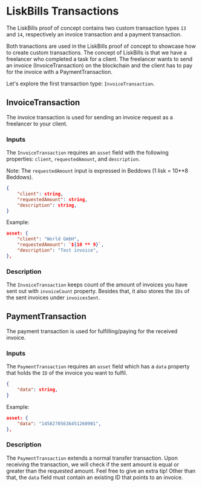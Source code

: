 # LiskBills Transactions

The LiskBills proof of concept contains two custom transaction types `13` and `14`, respectively an invoice transaction and a payment transaction.

Both tranactions are used in the LiskBills proof of concept to showcase how to create custom transactions. The concept of LiskBills is that we have a freelancer who completed a task for a client. The freelancer wants to send an invoice (InvoiceTransaction) on the blockchain and the client has to pay for the invoice with a PaymentTransaction.

Let's explore the first transaction type: `InvoiceTransaction`.

## InvoiceTransaction

The invoice transaction is used for sending an invoice request as a freelancer to your client.

### Inputs
The `InvoiceTransaction` requires an `asset` field with the following properties: `client`, `requestedAmount`, and `description`.

Note: The `requestedAmount` input is expressed in Beddows (1 lisk = 10**8 Beddows).

```json
{
    "client": string,
    "requestedAmount": string,
    "description": string,
}
```

Example:
```json
asset: {
    "client": "World GmbH",
    "requestedAmount": `${10 ** 9}`,
    "description": "Test invoice",
},
```

### Description
The `InvoiceTransaction` keeps count of the amount of invoices you have sent out with `invoiceCount` property.
Besides that, it also stores the `IDs` of the sent invoices under `invoicesSent`.


## PaymentTransaction

The payment transaction is used for fulfilling/paying for the received invoice.

### Inputs
The `PaymentTransaction` requires an `asset` field which has a `data` property that holds the `ID` of the invoice you want to fulfil.
```json
{
    "data": string,
}
```

Example:
```json
asset: {
    "data": "14582705636451260901",
},
```

### Description
The `PaymentTransaction` extends a normal transfer transaction. Upon receiving the transaction, we will check if the sent amount is equal or greater than the requested amount. Feel free to give an extra tip! Other than that, the `data` field must contain an existing ID that points to an invoice.
